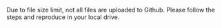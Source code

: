 Due to file size limit, not all files are uploaded to Github. Please follow the steps and reproduce in your local drive.